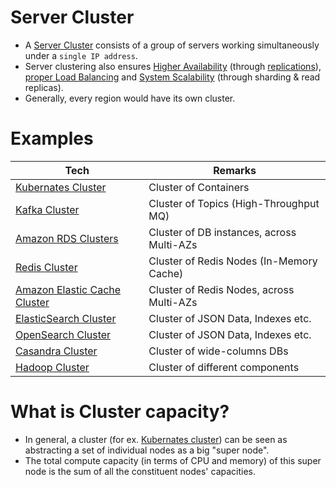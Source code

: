 # Server Cluster
- A [Server Cluster](https://www.racksolutions.com/news/blog/server-cluster-how-it-works/) consists of a group of servers working simultaneously under a `single IP address`.
- Server clustering also ensures [Higher Availability](../Reliability/HighAvailability.md) (through [replications](../../3_DatabaseServices/Consistency&Replication/Replication.md)), [proper Load Balancing](../LoadBalancer.md) and [System Scalability](../../3_DatabaseServices/ScalabilityDB.md) (through sharding & read replicas).
- Generally, every region would have its own cluster.

# Examples

| Tech                                                                                                  | Remarks                                   |
|-------------------------------------------------------------------------------------------------------|-------------------------------------------|
| [Kubernates Cluster](../../9_ContainerOrchestrationServices/Kubernates/Readme.md)                        | Cluster of Containers                     |
| [Kafka Cluster](../../4_MessageBrokersEDA/Kafka/Readme.md)                                               | Cluster of Topics (High-Throughput MQ)    |                     
| [Amazon RDS Clusters](../../2_AWSServices/6_DatabaseServices/AmazonRDS/MultiAZDeployment.md)             | Cluster of DB instances, across Multi-AZs |
| [Redis Cluster](../../3_DatabaseServices/In-Memory-Databases/Redis/RedisCluster.md)                      | Cluster of Redis Nodes (In-Memory Cache)  |
| [Amazon Elastic Cache Cluster](../../2_AWSServices/6_DatabaseServices/AmazonElasticCache/ClusterMode.md) | Cluster of Redis Nodes, across Multi-AZs  |
| [ElasticSearch Cluster](../../3_DatabaseServices/Search-Databases/ElasticSearch/ElasticSearchCluster.md) | Cluster of JSON Data, Indexes etc.        |
| [OpenSearch Cluster](../../2_AWSServices/6_DatabaseServices/AmazonOpenSearch.md)                         | Cluster of JSON Data, Indexes etc.        |
| [Casandra Cluster](../../3_DatabaseServices/NoSQL-Databases/WideColumnDB/ApacheCasandra.md)              | Cluster of wide-columns DBs               |
| [Hadoop Cluster](../../6_BigDataServices/ETLServices/BatchProcessing/ApacheHadoop)                       | Cluster of different components           |

# What is Cluster capacity?
- In general, a cluster (for ex. [Kubernates cluster](../../9_ContainerOrchestrationServices/Kubernates/Readme.md)) can be seen as abstracting a set of individual nodes as a big "super node".
- The total compute capacity (in terms of CPU and memory) of this super node is the sum of all the constituent nodes' capacities.